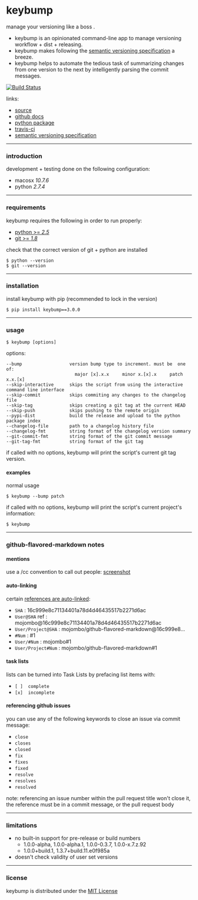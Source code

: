keybump
=======

manage your versioning like a boss .

* keybump is an opinionated command-line app to manage versioning workflow + dist + releasing.
* keybump makes following the [semantic versioning specification](http://semver.org) a breeze.
* keybump helps to automate the tedious task of summarizing changes from one version to the next by intelligently parsing the commit messages.


[![Build Status](https://secure.travis-ci.org/gregorynicholas/keybump.png?branch=develop)](https://travis-ci.org/gregorynicholas/keybump)


links:
* [source](http://github.com/gregorynicholas/keybump)
* [github docs](http://gregorynicholas.github.io/keybump)
* [python package](http://packages.python.org/keybump)
* [travis-ci](http://travis-ci.org/gregorynicholas/keybump)
* [semantic versioning specification](http://semver.org)


-----


### introduction


development + testing done on the following configuration:

* macosx *10.7.6*
* python *2.7.4*


-----


### requirements

keybump requires the following in order to run properly:

* [python >= *2.5*](http://python.org)
* [git >= *1.8*](http://git-scm.org)

check that the correct version of git + python are installed

    $ python --version
    $ git --version


-----


### installation

install keybump with pip (recommended to lock in the version)

    $ pip install keybump==3.0.0

-----

### usage

    $ keybump [options]

options:

    --bump                  version bump type to increment. must be  one of:
                              major [x].x.x     minor x.[x].x     patch x.x.[x]
    --skip-interactive      skips the script from using the interactive command line interface
    --skip-commit           skips commiting any changes to the changelog file
    --skip-tag              skips creating a git tag at the current HEAD
    --skip-push             skips pushing to the remote origin
    --pypi-dist             build the release and upload to the python package index
    --changelog-file        path to a changelog history file
    --changelog-fmt         string format of the changelog version summary
    --git-commit-fmt        string format of the git commit message
    --git-tag-fmt           string format of the git tag


if called with no options, keybump will print the script's current git tag
version.


#### examples

normal usage

    $ keybump --bump patch

if called with no options, keybump will print the script's current
project's information:

    $ keybump


-----


### github-flavored-markdown notes


#### mentions

use a /cc convention to call out people:
[screenshot](https://a248.e.akamai.net/camo.github.com/37adea151a070a7f64794c8b02f3a2a072c9a1db/687474703a2f2f692e696d6775722e636f6d2f71634e50512e706e67)

#### auto-linking

certain [references are auto-linked](https://help.github.com/articles/github-flavored-markdown#references):

* `SHA`              : 16c999e8c71134401a78d4d46435517b2271d6ac
* `User@SHA` ref     : mojombo@16c999e8c71134401a78d4d46435517b2271d6ac
* `User/Project@SHA` : mojombo/github-flavored-markdown@16c999e8...
* `#Num`             : #1
* `User/#Num`        : mojombo#1
* `User/Project#Num` : mojombo/github-flavored-markdown#1


#### task lists

lists can be turned into Task Lists by prefacing list items with:

* `[ ]  complete`
* `[x]  incomplete`


#### referencing github issues

you can use any of the following keywords to close an issue via commit message:

* `close`
* `closes`
* `closed`
* `fix`
* `fixes`
* `fixed`
* `resolve`
* `resolves`
* `resolved`


note:
referencing an issue number within the pull request title won't close it, the
reference must be in a commit message, or the pull request body


-----

### limitations

* no built-in support for pre-release or build numbers
  - 1.0.0-alpha, 1.0.0-alpha.1, 1.0.0-0.3.7, 1.0.0-x.7.z.92
  - 1.0.0+build.1, 1.3.7+build.11.e0f985a
* doesn't check validity of user set versions


-----


### license

keybump is distributed under the [MIT License](http://opensource.org/licenses/mit-license.php)
